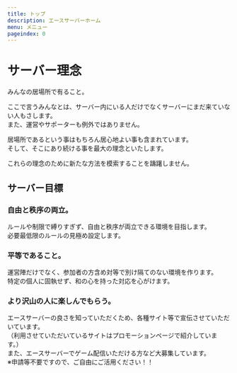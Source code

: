 ```yaml
---
title: トップ
description: エースサーバーホーム
menu: メニュー
pageindex: 0
---
```

# サーバー理念

みんなの居場所で有ること。

ここで言うみんなとは、サーバー内にいる人だけでなくサーバーにまだ来ていない人もさします。\
また、運営やサポーターも例外ではありません。

居場所であるという事はもちろん居心地よい事も含まれています。\
そして、そこにあり続ける事を最大の理念といたします。

これらの理念のために新たな方法を模索することを躊躇しません。

## サーバー目標

### 自由と秩序の両立。

ルールや制限で縛りすぎず、自由と秩序が両立できる環境を目指します。\
必要最低限のルールの見極め設定します。

### 平等であること。

運営陣だけでなく、参加者の方含め対等で別け隔てのない環境を作ります。\
特定の個人に固執せず、和の心を持った対応を心がけます。

### より沢山の人に楽しんでもらう。

エースサーバーの良さを知っていただくため、各種サイト等で宣伝させていただいています。\
（利用させていただいているサイトはプロモーションページで紹介しています。）\
また、エースサーバーでゲーム配信いただける方など大募集しています。\
※申請等不要ですので、ご自由にご活用ください！！